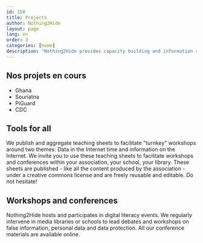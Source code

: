 ```yaml
---
id: 158
title: Projects
author: Nothing2Hide
layout: page
lang: en
order: 3
categories: [home]
description: "Nothing2Hide provides capacity building and information security assistance to civil society activists, human rights defenders and journalists around the globe.  Nothing2Hide has trained more than 500 journalists in 8 countries (France, Sweden, Indonesia, Burkina Faso, Tanzania, Rwanda, Turkey, Ghana)."
---
```



Nos projets en cours
--------------------

* Ghana
* Souriatna
* PiGuard
* CDC


Tools for all
--------------

We publish and aggregate teaching sheets to facilitate "turnkey" workshops around two themes: Data in the Internet time and information on the Internet. We invite you to use these teaching sheets to facilitate workshops and conferences within your association, your school, your library. These sheets are published - like all the content produced by the association - under a creative commons license and are freely reusable and editable. Do not hesitate!

Workshops and conferences
-------------------------

Nothing2Hide hosts and participates in digital literacy events. We regularly intervene in media libraries or schools to lead debates and workshops on false information, personal data and data protection. All our conference materials are available online.
